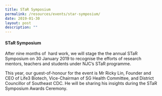 ```yaml
---
title: STaR Symposium
permalink: /resources/events/star-symposium/
date: 2019-01-30
layout: post
description: ""
---
```

#### STaR Symposium

After nine months of  hard work, we will stage the the annual STaR Symposium on 30 January 2019 to recognise the efforts of research mentors, teachers and students under NJC’s STaR programme.

This year, our guest-of-honour for the event is Mr Ricky Lin, Founder and CEO of Life3 Biotech, Vice-Chairman of SG Health Committee, and District Councillor of Southeast CDC. He will be sharing his insights during the STaR Symposium Awards Ceremony.